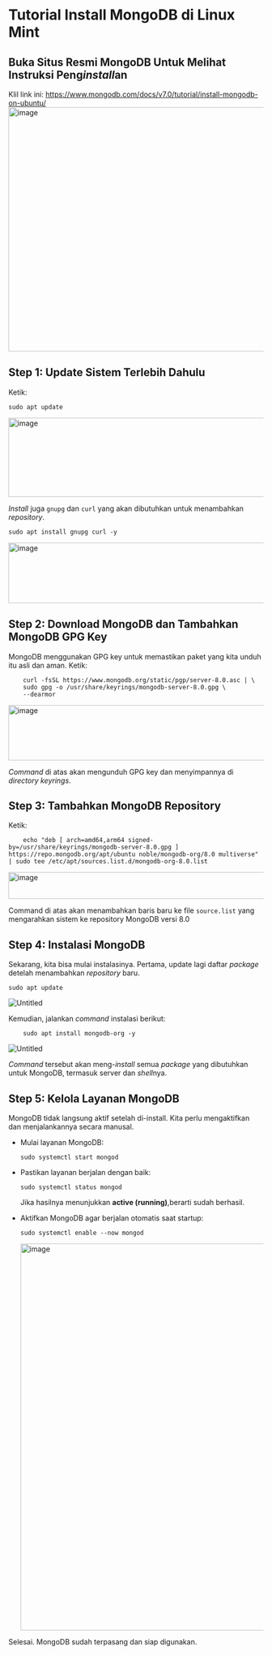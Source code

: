 # Tutorial Install MongoDB di Linux Mint
## Buka Situs Resmi MongoDB Untuk Melihat Instruksi Peng*install*an
Klil link ini: https://www.mongodb.com/docs/v7.0/tutorial/install-mongodb-on-ubuntu/
<img width="719" height="481" alt="image" src="https://github.com/user-attachments/assets/513200be-7738-4335-b7d4-316b6507bab9" />

## Step 1: Update Sistem Terlebih Dahulu
Ketik:
```
sudo apt update
```
<img width="644" height="156" alt="image" src="https://github.com/user-attachments/assets/9ba6467e-a08c-41bb-95b2-3a68bfd4367c" />

*Install* juga ` gnupg ` dan ` curl `   yang akan dibutuhkan untuk menambahkan *repository*.
```
sudo apt install gnupg curl -y
```
<img width="641" height="119" alt="image" src="https://github.com/user-attachments/assets/c89ef8fc-c123-44c2-a296-dcbc3cedcc8c" />

## Step 2: Download MongoDB dan Tambahkan MongoDB GPG Key
MongoDB menggunakan GPG key untuk memastikan paket yang kita unduh itu asli dan aman. Ketik:
```
    curl -fsSL https://www.mongodb.org/static/pgp/server-8.0.asc | \
    sudo gpg -o /usr/share/keyrings/mongodb-server-8.0.gpg \
    --dearmor
```
<img width="889" height="109" alt="image" src="https://github.com/user-attachments/assets/4b755256-0fae-4bc9-8b34-b324b728d2d3" />

*Command* di atas akan mengunduh GPG key dan menyimpannya di *directory keyrings*.
## Step 3: Tambahkan MongoDB Repository
Ketik:
```
    echo "deb [ arch=amd64,arm64 signed-by=/usr/share/keyrings/mongodb-server-8.0.gpg ] https://repo.mongodb.org/apt/ubuntu noble/mongodb-org/8.0 multiverse" | sudo tee /etc/apt/sources.list.d/mongodb-org-8.0.list
```
<img width="1168" height="53" alt="image" src="https://github.com/user-attachments/assets/23d1f3b1-3e5f-4441-b775-fb724abc5c58" />

Command di atas akan menambahkan baris baru ke file `source.list` yang mengarahkan sistem ke repository MongoDB versi 8.0
## Step 4: Instalasi MongoDB
Sekarang, kita bisa mulai instalasinya. Pertama, update lagi daftar *package* detelah menambahkan *repository* baru.
```
sudo apt update
```
![Untitled](https://github.com/user-attachments/assets/501e5026-4906-4ca1-8dc1-ff4117af2fcf)

Kemudian, jalankan *command* instalasi berikut:
```
    sudo apt install mongodb-org -y
```
![Untitled](https://github.com/user-attachments/assets/d2d6151f-0902-40c9-8fb5-fb670d3576d7)

*Command* tersebut akan meng-*install* semua *package* yang dibutuhkan untuk MongoDB, termasuk server dan *shell*nya. 
## Step 5: Kelola Layanan MongoDB
MongoDB tidak langsung aktif setelah di-install. Kita perlu mengaktifkan dan menjalankannya secara manusal.
* Mulai layanan MongoDB:
  ```
  sudo systemctl start mongod
  ```
* Pastikan layanan berjalan dengan baik:
  ```
  sudo systemctl status mongod
  ```
  Jika hasilnya menunjukkan **active (running)**,berarti sudah berhasil.
  
* Aktifkan MongoDB agar berjalan otomatis saat startup:
  ```
  sudo systemctl enable --now mongod
  ```
  <img width="1280" height="762" alt="image" src="https://github.com/user-attachments/assets/65746e8c-9959-470a-9648-f267562e9396" />

Selesai. MongoDB sudah terpasang dan siap digunakan.

